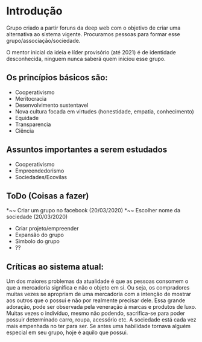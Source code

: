 # Introdução

Grupo criado a partir foruns da deep web com o objetivo de criar uma alternativa ao sistema vigente.
Procuramos pessoas para formar esse grupo/associação/sociedade.

O mentor inicial da ideia e líder provisório (até 2021) é de identidade desconhecida, ninguem nunca saberá quem iniciou esse grupo.

## Os princípios básicos são:

* Cooperativismo
* Meritocracia
* Desenvolvimento sustentavel
* Nova cultura focada em virtudes (honestidade, empatia, conhecimento)
* Equidade
* Transparencia
* Ciência

## Assuntos importantes a serem estudados

* Cooperativismo
* Empreendedorismo
* Sociedades/Ecovilas


## ToDo (Coisas a fazer)

*~~ Criar um grupo no facebook (20/03/2020)
*~~ Escolher nome da sociedade  (20/03/2020)
* Criar projeto/empreender
* Expansão do grupo
* Simbolo do grupo
* ??

## Críticas ao sistema atual:

Um dos maiores problemas da atualidade é que as pessoas consomem o que a mercadoria significa e não o objeto em si. Ou seja, os compradores muitas vezes se apropriam de uma mercadoria com a intenção de mostrar aos outros que o possui e não por realmente precisar dele. Essa grande adoração, pode ser observada pela veneração à marcas e produtos de luxo. Muitas vezes o indivíduo, mesmo não podendo, sacrifica-se para poder possuir determinado carro, roupa, acessório etc. 
   A sociedade está cada vez mais empenhada no ter para ser. Se antes uma habilidade tornava alguém especial em seu grupo, hoje é aquilo que possui. 
